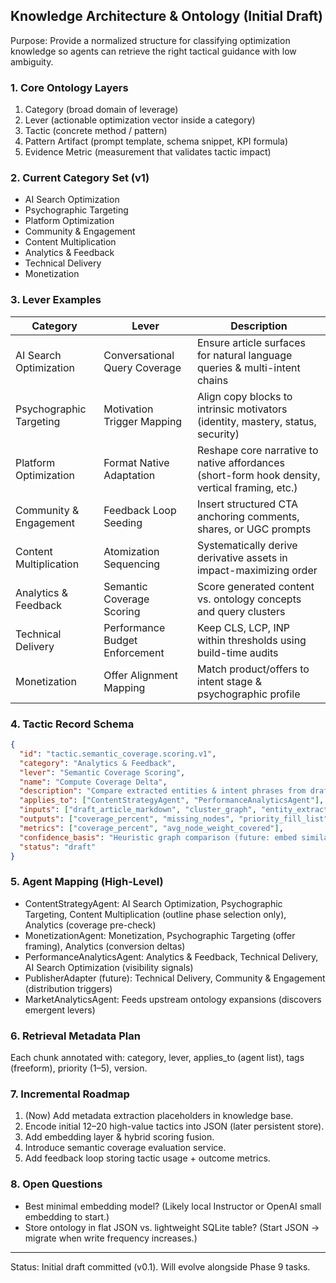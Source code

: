 ## Knowledge Architecture & Ontology (Initial Draft)

Purpose: Provide a normalized structure for classifying optimization knowledge so agents can retrieve the right tactical guidance with low ambiguity.

### 1. Core Ontology Layers
1. Category (broad domain of leverage)
2. Lever (actionable optimization vector inside a category)
3. Tactic (concrete method / pattern)
4. Pattern Artifact (prompt template, schema snippet, KPI formula)
5. Evidence Metric (measurement that validates tactic impact)

### 2. Current Category Set (v1)
- AI Search Optimization
- Psychographic Targeting
- Platform Optimization
- Community & Engagement
- Content Multiplication
- Analytics & Feedback
- Technical Delivery
- Monetization

### 3. Lever Examples
| Category | Lever | Description |
|----------|-------|-------------|
| AI Search Optimization | Conversational Query Coverage | Ensure article surfaces for natural language queries & multi-intent chains |
| Psychographic Targeting | Motivation Trigger Mapping | Align copy blocks to intrinsic motivators (identity, mastery, status, security) |
| Platform Optimization | Format Native Adaptation | Reshape core narrative to native affordances (short-form hook density, vertical framing, etc.) |
| Community & Engagement | Feedback Loop Seeding | Insert structured CTA anchoring comments, shares, or UGC prompts |
| Content Multiplication | Atomization Sequencing | Systematically derive derivative assets in impact-maximizing order |
| Analytics & Feedback | Semantic Coverage Scoring | Score generated content vs. ontology concepts and query clusters |
| Technical Delivery | Performance Budget Enforcement | Keep CLS, LCP, INP within thresholds using build-time audits |
| Monetization | Offer Alignment Mapping | Match product/offers to intent stage & psychographic profile |

### 4. Tactic Record Schema
```json
{
  "id": "tactic.semantic_coverage.scoring.v1",
  "category": "Analytics & Feedback",
  "lever": "Semantic Coverage Scoring",
  "name": "Compute Coverage Delta",
  "description": "Compare extracted entities & intent phrases from draft vs. target cluster graph to produce % coverage and missing nodes list.",
  "applies_to": ["ContentStrategyAgent", "PerformanceAnalyticsAgent"],
  "inputs": ["draft_article_markdown", "cluster_graph", "entity_extraction"],
  "outputs": ["coverage_percent", "missing_nodes", "priority_fill_list"],
  "metrics": ["coverage_percent", "avg_node_weight_covered"],
  "confidence_basis": "Heuristic graph comparison (future: embed similarity weighting)",
  "status": "draft"
}
```

### 5. Agent Mapping (High-Level)
- ContentStrategyAgent: AI Search Optimization, Psychographic Targeting, Content Multiplication (outline phase selection only), Analytics (coverage pre-check)
- MonetizationAgent: Monetization, Psychographic Targeting (offer framing), Analytics (conversion deltas)
- PerformanceAnalyticsAgent: Analytics & Feedback, Technical Delivery, AI Search Optimization (visibility signals)
- PublisherAdapter (future): Technical Delivery, Community & Engagement (distribution triggers)
- MarketAnalyticsAgent: Feeds upstream ontology expansions (discovers emergent levers)

### 6. Retrieval Metadata Plan
Each chunk annotated with: category, lever, applies_to (agent list), tags (freeform), priority (1–5), version.

### 7. Incremental Roadmap
1. (Now) Add metadata extraction placeholders in knowledge base.
2. Encode initial 12–20 high-value tactics into JSON (later persistent store).
3. Add embedding layer & hybrid scoring fusion.
4. Introduce semantic coverage evaluation service.
5. Add feedback loop storing tactic usage + outcome metrics.

### 8. Open Questions
- Best minimal embedding model? (Likely local Instructor or OpenAI small embedding to start.)
- Store ontology in flat JSON vs. lightweight SQLite table? (Start JSON → migrate when write frequency increases.)

---
Status: Initial draft committed (v0.1). Will evolve alongside Phase 9 tasks.
